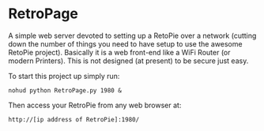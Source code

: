 RetroPage
=========

A simple web server devoted to setting up a RetoPie over a network (cutting down the number
of things you need to have setup to use the awesome RetoPie project).  Basically it is a web
front-end like a WiFi Router (or modern Printers).  This is not designed (at present) to be
secure just easy.

To start this project up simply run:

    nohud python RetroPage.py 1980 &

Then access your RetroPie from any web browser at:

    http://[ip address of RetroPie]:1980/
